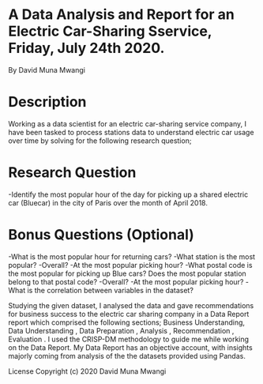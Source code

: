 # A Data Analysis and Report for an Electric Car-Sharing Sservice, Friday, July 24th 2020.

By David Muna Mwangi

# Description

Working as a data scientist for an electric car-sharing service company, I have been tasked to process stations data to understand electric car usage over time by solving for the following research question;

# Research Question

-Identify the most popular hour of the day for picking up a shared electric car (Bluecar) in the city of Paris over the month of April 2018.
# Bonus Questions (Optional)

-What is the most popular hour for returning cars?
-What station is the most popular?
-Overall?
-At the most popular picking hour?
-What postal code is the most popular for picking up Blue cars? Does the most popular station belong to that postal code?
-Overall?
-At the most popular picking hour?
-What is the correlation between variables in the dataset?

Studying the given dataset, I analysed the data and gave recommendations for business success to the electric car sharing company in a Data Report report which comprised the following sections; 
Business Understanding, 
Data Understanding ,
Data Preparation ,
Analysis ,
Recommendation ,
Evaluation .
I used the CRISP-DM methodology to guide me while working on the Data Report. My Data Report has an objective account, with insights majorly coming from analysis of the the datasets provided using Pandas. 

License
Copyright (c) 2020 David Muna Mwangi
